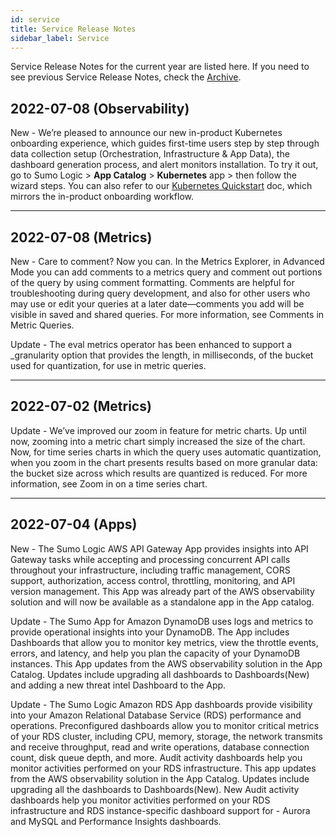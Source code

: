 ```yaml
---
id: service
title: Service Release Notes
sidebar_label: Service
---
```


Service Release Notes for the current year are listed here. If you need to see previous Service Release Notes, check the [Archive](https://help.sumologic.com/Release_Archive/Service_Release_Notes_Archive).


## 2022-07-08 (Observability)

New - We’re pleased to announce our new in-product Kubernetes onboarding experience, which guides first-time users step by step through data collection setup (Orchestration, Infrastructure & App Data), the dashboard generation process, and alert monitors installation. To try it out, go to Sumo Logic > **App Catalog** > **Kubernetes** app > then follow the wizard steps. You can also refer to our [Kubernetes Quickstart](/docs/observability/kubernetes-solution/quickstart.md) doc, which mirrors the in-product onboarding workflow.

---

## 2022-07-08 (Metrics)

New - Care to comment? Now you can. In the Metrics Explorer, in Advanced Mode you can add comments to a metrics query and comment out portions of the query by using comment formatting. Comments are helpful for troubleshooting during query development, and also for other users who may use or edit your queries at a later date—comments you add will be visible in saved and shared queries. For more information, see Comments in Metric Queries.

Update - The eval metrics operator has been enhanced to support a _granularity option that provides the length, in milliseconds, of the bucket used for quantization, for use in metric queries.


---
## 2022-07-02 (Metrics)

Update - We’ve improved our zoom in feature for metric charts. Up until now, zooming into a metric chart simply increased the size of the chart. Now, for time series charts in which the query uses automatic quantization, when you zoom in the chart presents results based on more granular data: the bucket size across which results are quantized is reduced. For more information, see Zoom in on a time series chart.


---
## 2022-07-04 (Apps)

New - The Sumo Logic AWS API Gateway App provides insights into API Gateway tasks while accepting and processing concurrent API calls throughout your infrastructure, including traffic management, CORS support, authorization, access control, throttling, monitoring, and API version management. This App was already part of the AWS observability solution and will now be available as a standalone app in the App catalog.

Update - The Sumo App for Amazon DynamoDB uses logs and metrics to provide operational insights into your DynamoDB. The App includes Dashboards that allow you to monitor key metrics, view the throttle events, errors, and latency, and help you plan the capacity of your DynamoDB instances. This App updates from the AWS observability solution in the App Catalog. Updates include upgrading all dashboards to Dashboards(New) and adding a new threat intel Dashboard to the App.

Update - The Sumo Logic Amazon RDS App dashboards provide visibility into your Amazon Relational Database Service (RDS) performance and operations. Preconfigured dashboards allow you to monitor critical metrics of your RDS cluster, including CPU, memory, storage, the network transmits and receive throughput, read and write operations, database connection count, disk queue depth, and more. Audit activity dashboards help you monitor activities performed on your RDS infrastructure. This app updates from the AWS observability solution in the App Catalog. Updates include upgrading all the dashboards to Dashboards(New). New Audit activity dashboards help you monitor activities performed on your RDS infrastructure and RDS instance-specific dashboard support for - Aurora and MySQL and Performance Insights dashboards.
